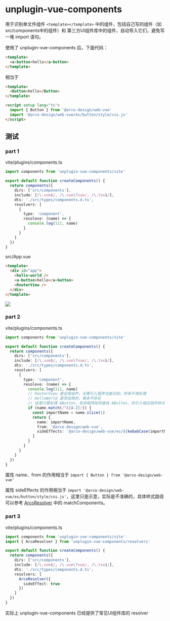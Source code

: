 # unplugin-vue-components

用于识别单文件组件 `<template></template>` 中的组件，包括自己写的组件（如src/components中的组件）和 第三方UI组件库中的组件，自动导入它们，避免写一堆 import 语句。

使用了 unplugin-vue-components 后，下面代码：

```html
<template>
  <a-button>hello</a-button>
</template>
```

相当于

```html
<template>
  <Button>hello</Button>
</template>

<script setup lang="ts">
  import { Button } from '@arco-design/web-vue'
  import '@arco-design/web-vue/es/button/style/css.js'
</script>
```

## 测试

### part 1

vite/plugins/components.ts

```ts
import components from 'unplugin-vue-components/vite'

export default function createComponents() {
  return components({
    dirs: ['src/components'],
    include: [/\.vue$/, /\.vue\?vue/, /\.tsx$/],
    dts: './src/types/components.d.ts',
    resolvers: [
      {
        type: 'component',
        resoleve: (name) => {
          console.log(111, name)
        }
      }
    ]
  })
}
```

src/App.vue

```html
<template>
  <div id="app">
    <hello-world />
    <a-button>hello</a-button>
    <RouterView />
  </div>
</template>
```

![](https://image.newarea.site/13.png)

### part 2

vite/plugins/components.ts

```ts
import components from 'unplugin-vue-components/vite'

export default function createComponents() {
  return components({
    dirs: ['src/components'],
    include: [/\.vue$/, /\.vue\?vue/, /\.tsx$/],
    dts: './src/types/components.d.ts',
    resolvers: [
      {
        type: 'component',
        resoleve: (name) => {
          console.log(111, name)
          // RouterView 是全局组件，无需引入程序也能识别，所有不用处理
          // HelloWorld 是测试用的，根本不存在
          // 这里只需处理 AButton，告诉程序如何查找 AButton，并引入相应组件样式
          if (name.match(/^A[A-Z]/)) {
            const importName = name.slice(1)
            return {
              name: importName,
              from: '@arco-design/web-vue',
              sideEffects: `@arco-design/web-vue/es/${kebabCase(importName)}/style/css.js`
            }
          }
        }
      }
    ]
  })
}
```

属性 name、from 的作用相当于 `import { Button } from '@arco-design/web-vue'`

属性 sideEffects 的作用相当于 `import '@arco-design/web-vue/es/button/style/css.js'`，这里只是示意，实际是不准确的，具体样式路径可以参考 [ArcoResolver](https://github.com/antfu/unplugin-vue-components/blob/main/src/core/resolvers/arco.ts) 中的 matchComponents。

### part 3

vite/plugins/components.ts

```ts
import components from 'unplugin-vue-components/vite'
import { ArcoResolver } from 'unplugin-vue-components/resolvers'

export default function createComponents() {
  return components({
    dirs: ['src/components'],
    include: [/\.vue$/, /\.vue\?vue/, /\.tsx$/],
    dts: './src/types/components.d.ts',
    resolvers: [
      ArcoResolver({
        sideEffect: true
      })
    ]
  })
}
```

实际上 unplugin-vue-components 已经提供了常见UI组件库的 resolver
